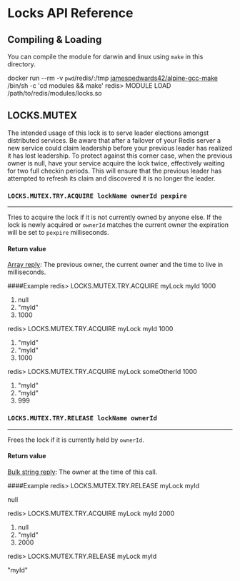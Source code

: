 # Locks API Reference

## Compiling & Loading
You can compile the module for darwin and linux using `make` in this directory.

docker run --rm -v `pwd`/redis/:/tmp [jamespedwards42/alpine-gcc-make](https://hub.docker.com/r/jamespedwards42/alpine-gcc-make/~/dockerfile/) /bin/sh -c 'cd modules && make'
redis> MODULE LOAD /path/to/redis/modules/locks.so

## LOCKS.MUTEX
The intended usage of this lock is to serve leader elections amongst distributed services.  Be aware that after a failover of your Redis server a new service could claim leadership before your previous leader has realized it has lost leadership.  To protect against this corner case, when the previous owner is null, have your service acquire the lock twice, effectively waiting for two full checkin periods.  This will ensure that the previous leader has attempted to refresh its claim and discovered it is no longer the leader.

### `LOCKS.MUTEX.TRY.ACQUIRE lockName ownerId pexpire`
------
Tries to acquire the lock if it is not currently owned by anyone else.  If the lock is newly acquired or `ownerId` matches the current owner the expiration will be set to `pexpire` milliseconds.

#### Return value
[Array reply](http://redis.io/topics/protocol#array-reply):  The previous owner, the current owner and the time to live in milliseconds.

####Example
redis> LOCKS.MUTEX.TRY.ACQUIRE myLock myId 1000

1. null
2. "myId"
3. 1000

redis> LOCKS.MUTEX.TRY.ACQUIRE myLock myId 1000

1. "myId"
2. "myId"
3. 1000

redis> LOCKS.MUTEX.TRY.ACQUIRE myLock someOtherId 1000

1. "myId"
2. "myId"
3. 999

### `LOCKS.MUTEX.TRY.RELEASE lockName ownerId`
------
Frees the lock if it is currently held by `ownerId`.

#### Return value
[Bulk string reply](http://redis.io/topics/protocol#bulk-string-reply):  The owner at the time of this call.

####Example
redis> LOCKS.MUTEX.TRY.RELEASE myLock myId

null

redis> LOCKS.MUTEX.TRY.ACQUIRE myLock myId 2000

1. null
2. "myId"
3. 2000

redis> LOCKS.MUTEX.TRY.RELEASE myLock myId

"myId"

